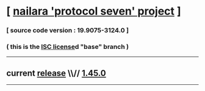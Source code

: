 
# [ [nailara 'protocol seven' project](http://src.nailara.net/) ]

### [ source code version : 19.9075-3124.0 ]

### ( this is the [ISC license](license)d "base" branch )
---
## current [release](https://github.com/anotherlink/nailara/releases) \\\\// [1.45.0](https://github.com/anotherlink/nailara/releases/tag/1.45.0)
---

